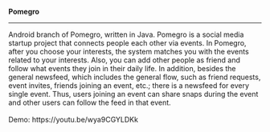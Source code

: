 <b> Pomegro </b>
<hr>
Android branch of Pomegro, written in Java. Pomegro is a social media startup project that connects people each other via events. In Pomegro, after you choose your interests, the system matches you with the events related to your interests. Also, you can add other people as friend and follow what events they join in their daily life. In addition, besides the general newsfeed, which includes the general flow, such as friend requests, event invites, friends joining an event, etc.; there is a newsfeed for every single event. Thus, users joining an event can share snaps during the event and other users can follow the feed in that event.
</br></br>
Demo: https://youtu.be/wya9CGYLDKk
